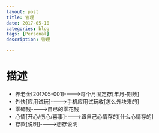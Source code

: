 ```yaml
---
layout: post
title: 管理
date: 2017-05-10
categories: blog
tags: [Personal]
description: 管理

---
```


# 描述

*   养老金[201705-001]---->每个月固定存[年月-期数]
*   外快[应用试玩]---->手机应用试玩收[怎么外块来的]
*   零碎钱---->自已的零花钱
*   心情[开心/伤心/喜事]---->跟自己心情存的[什么心情存的]
*   存款[说明]---->想存说明
